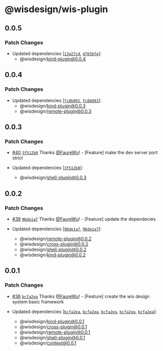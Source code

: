 # @wisdesign/wis-plugin

## 0.0.5

### Patch Changes

- Updated dependencies [[`13a27cd`](https://github.com/wisdesignsystem/wis-cli/commit/13a27cd97878811ef5cad3bdc95dce9b2affc449), [`4765bfe`](https://github.com/wisdesignsystem/wis-cli/commit/4765bfefe9a63aa62435edab78e3bc7f58959bf0)]:
  - @wisdesign/kind-plugin@0.0.4

## 0.0.4

### Patch Changes

- Updated dependencies [[`fc8b091`](https://github.com/wisdesignsystem/wis-cli/commit/fc8b09123821b1fd3bd4ca932798767bd66d2a56), [`fc8b091`](https://github.com/wisdesignsystem/wis-cli/commit/fc8b09123821b1fd3bd4ca932798767bd66d2a56)]:
  - @wisdesign/kind-plugin@0.0.3
  - @wisdesign/remote-plugin@0.0.3

## 0.0.3

### Patch Changes

- [#40](https://github.com/wisdesignsystem/wis-cli/pull/40) [`3f512b8`](https://github.com/wisdesignsystem/wis-cli/commit/3f512b84df9fec8f5bd3eaf6d205162c51248a97) Thanks [@FaureWu](https://github.com/FaureWu)! - [Feature] make the dev server port strict

- Updated dependencies [[`3f512b8`](https://github.com/wisdesignsystem/wis-cli/commit/3f512b84df9fec8f5bd3eaf6d205162c51248a97)]:
  - @wisdesign/shell-plugin@0.0.3

## 0.0.2

### Patch Changes

- [#38](https://github.com/wisdesignsystem/wis-cli/pull/38) [`96de1a7`](https://github.com/wisdesignsystem/wis-cli/commit/96de1a74bb0d4b6ba2d7cf12caae80d568d2cf78) Thanks [@FaureWu](https://github.com/FaureWu)! - [Feature] update the dependecies

- Updated dependencies [[`96de1a7`](https://github.com/wisdesignsystem/wis-cli/commit/96de1a74bb0d4b6ba2d7cf12caae80d568d2cf78), [`96de1a7`](https://github.com/wisdesignsystem/wis-cli/commit/96de1a74bb0d4b6ba2d7cf12caae80d568d2cf78)]:
  - @wisdesign/remote-plugin@0.0.2
  - @wisdesign/cross-plugin@0.0.2
  - @wisdesign/shell-plugin@0.0.2
  - @wisdesign/kind-plugin@0.0.2

## 0.0.1

### Patch Changes

- [#36](https://github.com/wisdesignsystem/wis-cli/pull/36) [`bcfa2ea`](https://github.com/wisdesignsystem/wis-cli/commit/bcfa2eaa7e79618c664f11379df4819c0afcc1cc) Thanks [@FaureWu](https://github.com/FaureWu)! - [Feature] create the wis design system basic framework

- Updated dependencies [[`bcfa2ea`](https://github.com/wisdesignsystem/wis-cli/commit/bcfa2eaa7e79618c664f11379df4819c0afcc1cc), [`bcfa2ea`](https://github.com/wisdesignsystem/wis-cli/commit/bcfa2eaa7e79618c664f11379df4819c0afcc1cc), [`bcfa2ea`](https://github.com/wisdesignsystem/wis-cli/commit/bcfa2eaa7e79618c664f11379df4819c0afcc1cc), [`bcfa2ea`](https://github.com/wisdesignsystem/wis-cli/commit/bcfa2eaa7e79618c664f11379df4819c0afcc1cc), [`bcfa2ea`](https://github.com/wisdesignsystem/wis-cli/commit/bcfa2eaa7e79618c664f11379df4819c0afcc1cc)]:
  - @wisdesign/kind-plugin@0.0.1
  - @wisdesign/cross-plugin@0.0.1
  - @wisdesign/remote-plugin@0.0.1
  - @wisdesign/shell-plugin@0.0.1
  - @wisdesign/context@0.0.1
